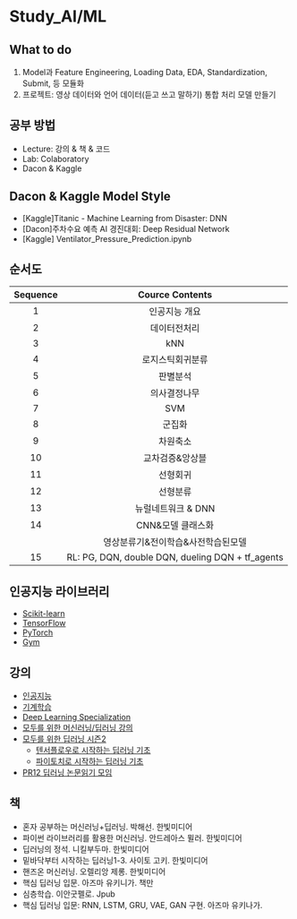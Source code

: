 # Study_AI/ML

## What to do
1. Model과 Feature Engineering, Loading Data, EDA, Standardization, Submit, 등 모듈화
2. 프로젝트: 영상 데이터와 언어 데이터(듣고 쓰고 말하기) 통합 처리 모델 만들기

## 공부 방법
- Lecture: 강의 & 책 & 코드
- Lab: Colaboratory
- Dacon & Kaggle

## Dacon & Kaggle Model Style
- [Kaggle]Titanic - Machine Learning from Disaster: DNN
- [Dacon]주차수요 예측 AI 경진대회: Deep Residual Network
- [Kaggle] Ventilator_Pressure_Prediction.ipynb

## 순서도
| Sequence | Cource Contents |
|:---:|:---:|
| 1 | 인공지능 개요 |
| 2 | 데이터전처리 |
| 3 | kNN |
| 4 | 로지스틱회귀분류 |
| 5 | 판별분석 |
| 6 | 의사결정나무 |
| 7 | SVM |
| 8 | 군집화 |
| 9 | 차원축소 |
| 10 | 교차검증&앙상블 |
| 11 | 선형회귀 |
| 12 | 선형분류 |
| 13 | 뉴럴네트워크 & DNN |
| 14 | CNN&모델 클래스화 |
|  | 영상분류기&전이학습&사전학습된모델 |
| 15 | RL: PG, DQN, double DQN, dueling DQN + tf_agents |

## 인공지능 라이브러리
- [Scikit-learn](https://scikit-learn.org/stable/modules/classes.html)
- [TensorFlow](https://www.tensorflow.org/api_docs/python/tf/all_symbols)
- [PyTorch](https://pytorch.org/docs/stable/index.html)
- [Gym](https://gym.openai.com/docs/)

## 강의
- [인공지능](https://www.youtube.com/playlist?list=PL1xKqHsVFgvmIAJBy-cbB9zQcnMb6zsT2)
- [기계학습](https://www.youtube.com/playlist?list=PL1xKqHsVFgvnQQY9L4n1MFyy-6eixTekU)
- [Deep Learning Specialization](https://www.coursera.org/specializations/deep-learning?skipBrowseRedirect=true)
- [모두를 위한 머신러닝/딥러닝 강의](http://hunkim.github.io/ml/)
- [모두를 위한 딥러닝 시즌2](https://deeplearningzerotoall.github.io/season2/)
  - [텐서플로우로 시작하는 딥러닝 기초](https://www.boostcourse.org/ai212/joinLectures/25072)
  - [파이토치로 시작하는 딥러닝 기초](https://www.boostcourse.org/ai214)
- [PR12 딥러닝 논문읽기 모임](https://www.youtube.com/playlist?list=PLlMkM4tgfjnJhhd4wn5aj8fVTYJwIpWkS)

## 책
- 혼자 공부하는 머신러닝+딥러닝. 박해선. 한빛미디어
- 파이썬 라이브러리를 활용한 머신러닝. 안드레아스 뮐러. 한빛미디어
- 딥러닝의 정석. 니킬부두마. 한빛미디어
- 밑바닥부터 시작하는 딥러닝1-3. 사이토 고키. 한빛미디어
- 핸즈온 머신러닝. 오렐리앙 제롱. 한빛미디어
- 핵심 딥러닝 입문. 아즈마 유키니가. 책만
- 심층학습. 이안굿펠로. Jpub
- 핵심 딥러닝 입문: RNN, LSTM, GRU, VAE, GAN 구현. 아즈마 유키나가. 

